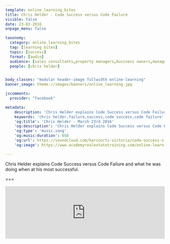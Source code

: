```yaml
---
template: online_learning_bites
title: Chris Helder - Code Success versus Code Failure
visible: false
date: 23-03-2016
onpage_menu: false

taxonomy:
  category: online_learning_bites
  tag: [learning bites]
  topic: [success]
  format: [audio]
  audience: [sales consultants,property managers,business owners,managers]
  people: [chris helder]


body_classes: "modular header-image fullwidth online-learning"
banner_image: theme://images/banners/online_learning.jpg

jscomments:
  provider: "facebook"

metadata:
    description: 'Chris Helder explains Code Success versus Code Failure and what he was doing when at his most successful.'
    keywords: 'chris helder,failure,success,code success,code failure'
    'og:title': 'Chris Helder - March 23rd 2016'
    'og:description': 'Chris Helder explains Code Success versus Code Failure and what he was doing when at his most successful.'
    'og:type': 'music.song'
    'og:music:duration': 658
    'og:url': https://soundcloud.com/harcourts-victoria/code-success-v-code-failure
    'og:image': https://www.academyrealestatetraining.com/online-learning/bites/2016/03/23/chris-helder/chris-helder.jpg

---
```


Chris Helder explains Code Success versus Code Failure and what he was doing when at his most successful.

===

<iframe width="100%" height="166" scrolling="no" frameborder="no" src="https://w.soundcloud.com/player/?url=https%3A//api.soundcloud.com/tracks/253927735&amp;color=ff5500&amp;auto_play=false&amp;hide_related=false&amp;show_comments=true&amp;show_user=true&amp;show_reposts=false"></iframe>
